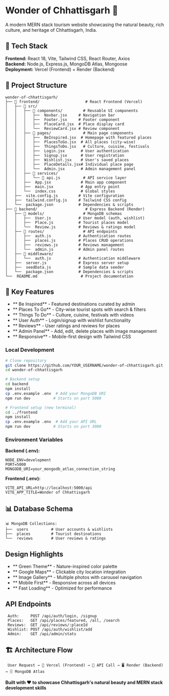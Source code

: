 # Wonder of Chhattisgarh 🌿

A modern MERN stack tourism website showcasing the natural beauty, rich culture, and heritage of Chhattisgarh, India.


## 🚀 Tech Stack

**Frontend:** React 18, Vite, Tailwind CSS, React Router, Axios  
**Backend:** Node.js, Express.js, MongoDB Atlas, Mongoose  
**Deployment:** Vercel (Frontend) + Render (Backend)

## 📁 Project Structure

```
wonder-of-chhattisgarh/
├── 📁 frontend/                    # React Frontend (Vercel)
│   ├── 📁 src/
│   │   ├── 📁 components/         # Reusable UI components
│   │   │   ├──  Navbar.jsx     # Navigation bar
│   │   │   ├──  Footer.jsx     # Footer component
│   │   │   ├──  PlaceCard.jsx  # Place display card
│   │   │   └──  ReviewCard.jsx # Review component
│   │   ├── 📁 pages/              # Main page components
│   │   │   ├──  BeInspired.jsx  # Homepage with featured places
│   │   │   ├──  PlacesToGo.jsx  # All places (city-wise)
│   │   │   ├──  ThingsToDo.jsx   # Culture, cuisine, festivals
│   │   │   ├──  Login.jsx       # User authentication
│   │   │   ├──  Signup.jsx      # User registration
│   │   │   ├──  Wishlist.jsx    # User's saved places
│   │   │   ├──  PlaceDetails.jsx# Individual place page
│   │   │   └──  Admin.jsx       # Admin management panel
│   │   ├── 📁 services/
│   │   │   └── 🔗 api.js          # API service layer
│   │   ├──  App.jsx             # Main app component
│   │   ├──  main.jsx            # App entry point
│   │   └──  index.css           # Global styles
│   ├──  vite.config.js         # Vite configuration
│   ├──  tailwind.config.js     # Tailwind CSS config
│   └──  package.json           # Dependencies & scripts
├── 📁 backend/                     # Express Backend (Render)
│   ├── 📁 models/                 # MongoDB schemas
│   │   ├──  User.js            # User model (auth, wishlist)
│   │   ├──  Place.js           # Tourist places model
│   │   └──  Review.js          # Reviews & ratings model
│   ├── 📁 routes/                 # API endpoints
│   │   ├──  auth.js            # Authentication routes
│   │   ├──  places.js          # Places CRUD operations
│   │   ├──  reviews.js         # Reviews management
│   │   └──  admin.js           # Admin panel routes
│   ├── 📁 middleware/
│   │   └──  auth.js            # Authentication middleware
│   ├──  server.js              # Express server setup
│   ├──  seedData.js            # Sample data seeder
│   └──  package.json           # Dependencies & scripts
└──  README.md                   # Project documentation
```

## 🎯 Key Features
- ** Be Inspired** - Featured destinations curated by admin
- ** Places To Go** - City-wise tourist spots with search & filters
- ** Things To Do** - Culture, cuisine, festivals with videos
- ** User Auth** - Login/signup with wishlist functionality
- ** Reviews** - User ratings and reviews for places
- ** Admin Panel** - Add, edit, delete places with image management
- ** Responsive** - Mobile-first design with Tailwind CSS



### Local Development

```bash
# Clone repository
git clone https://github.com/YOUR_USERNAME/wonder-of-chhattisgarh.git
cd wonder-of-chhattisgarh

# Backend setup
cd backend
npm install
cp .env.example .env  # Add your MongoDB URI
npm run dev          # Starts on port 5000

# Frontend setup (new terminal)
cd ../frontend
npm install
cp .env.example .env  # Add your API URL
npm run dev          # Starts on port 3000
```

### Environment Variables

**Backend (.env):**
```env
NODE_ENV=development
PORT=5000
MONGODB_URI=your_mongodb_atlas_connection_string
```

**Frontend (.env):**
```env
VITE_API_URL=http://localhost:5000/api
VITE_APP_TITLE=Wonder of Chhattisgarh
```

## 📊 Database Schema

```
📊 MongoDB Collections:
├──  users          # User accounts & wishlists
├──  places         # Tourist destinations
└──  reviews        # User reviews & ratings
```

##  Design Highlights

- ** Green Theme** - Nature-inspired color palette
- ** Google Maps** - Clickable city location integration  
- ** Image Gallery** - Multiple photos with carousel navigation
- ** Mobile First** - Responsive across all devices
- ** Fast Loading** - Optimized for performance

##  API Endpoints

```
 Auth:     POST /api/auth/login, /signup
 Places:   GET /api/places/featured, /all, /search
 Reviews:  GET /api/reviews/:placeId
 Wishlist: POST /api/auth/wishlist/add
 Admin:    GET /api/admin/stats
```

## 🏗️ Architecture Flow

```
 User Request → 📱 Vercel (Frontend) → 🔗 API Call → 🖥️ Render (Backend) → 🗄️ MongoDB Atlas
```

**Built with ❤️ to showcase Chhattisgarh's natural beauty and MERN stack development skills**



